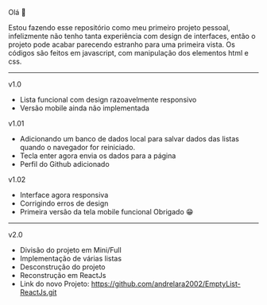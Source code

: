 Olá 👋

Estou fazendo esse repositório como meu primeiro projeto pessoal, infelizmente não tenho tanta experiência com design de interfaces, então o projeto pode acabar parecendo estranho para uma primeira vista. Os códigos são feitos em javascript, com manipulação dos elementos html e css.

-----------------------------------------------------------------------------------------

v1.0
- Lista funcional com design razoavelmente responsivo
- Versão mobile ainda não implementada

v1.01
- Adicionando um banco de dados local para salvar dados das
listas quando o navegador for reiniciado.
- Tecla enter agora envia os dados para a página
- Perfil do Github adicionado

v1.02
- Interface agora responsiva
- Corrigindo erros de design
- Primeira versão da tela mobile funcional
Obrigado 😁

-----------------------------------------------------------------------------------------

v2.0
- Divisão do projeto em Mini/Full
- Implementação de várias listas
- Desconstrução do projeto
- Reconstrução em ReactJs
- Link do novo Projeto: https://github.com/andrelara2002/EmptyList-ReactJs.git
